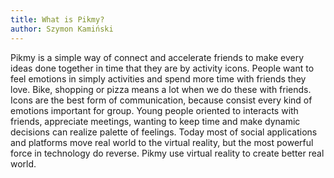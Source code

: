 ```yaml
---
title: What is Pikmy?
author: Szymon Kamiński
---
```


Pikmy is a simple way of connect and accelerate friends to make every ideas done together in time that they are by activity icons. People want to feel emotions in simply activities and spend more time with friends they love. Bike, shopping or pizza means a lot when we do these with friends. Icons are the best form of communication, because consist every kind of emotions important for group. Young people oriented to interacts with friends, appreciate meetings, wanting to keep time and make dynamic decisions can realize palette of feelings. Today most of social applications and platforms move real world to the virtual reality, but the most powerful force in technology do reverse. Pikmy use virtual reality to create better real world.
